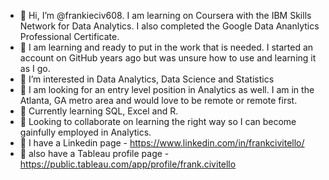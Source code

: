 - 👋 Hi, I’m @frankieciv608. I am learning on Coursera with the IBM Skills Network for Data Analytics. I also completed the Google Data Ananlytics Professional Certificate.
- 👀 I am learning and ready to put in the work that is needed. I started an account on GitHub years ago but was unsure how to use and learning it as I go. 
- 👀 I’m interested in Data Analytics, Data Science and Statistics
- 👀 I am looking for an entry level position in Analytics as well. I am in the Atlanta, GA metro area and would love to be remote or remote first. 
- 🌱 Currently learning SQL, Excel and R. 
- 💞️ Looking to collaborate on learning the right way so I can become gainfully employed in Analytics.
- 💞️ I have a Linkedin page - https://www.linkedin.com/in/frankcivitello/
- 🔷 also have a Tableau profile page - https://public.tableau.com/app/profile/frank.civitello

<!---
frankieciv608/frankieciv608 is a ✨ special ✨ repository because its `README.md` (this file) appears on your GitHub profile.
You can click the Preview link to take a look at your changes.
--->
